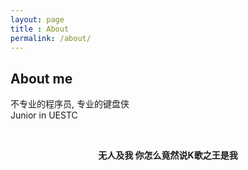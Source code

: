 ```yaml
---
layout: page
title : About
permalink: /about/
---
```


<h2>About me</h2>
<p>不专业的程序员, 专业的键盘侠<br>Junior in UESTC</p>
<br>
<center><p ><strong><span class="manual">无人及我 你怎么竟然说K歌之王是我</span></strong></p></center>




